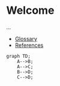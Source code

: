 # Welcome

...

* [Glossary](./definitions/glossary.html)
* [References](./references/references.html)

```mermaid
graph TD;
    A-->B;
    A-->C;
    B-->D;
    C-->D;
```
